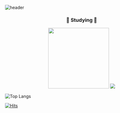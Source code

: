 ![header](https://capsule-render.vercel.app/api?type=venom&height=200&section=header&text=Zi-Yoon%20&color=0:D091F6,100:B291F6&fontSize=90&fontColor=534866&animation=fadeIn)

<h3 align="center">📖 Studying 📖</h3>
<div align="center">
    <p align="center">
        <img src="https://github.com/Zi-Yoon/Zi-yoon/assets/80300035/1ffde2b7-8b99-447d-b7db-3600ab20ebec" width="200" height="200">
        <img src="https://github.com/Zi-Yoon/Zi-yoon/assets/80300035/58752a03-a7f0-4d43-a01c-8b113d025b4b">
    </p> 
</div>

![Top Langs](https://github-readme-stats.vercel.app/api/top-langs/?username=Zi-Yoon&layout=compact)

[![Hits](https://hits.seeyoufarm.com/api/count/incr/badge.svg?url=https%3A%2F%2Fgithub.com%2FZi-yoon%2Fhit-counter&count_bg=%23FBB4F3&title_bg=%23BB8CD7&icon=github.svg&icon_color=%23E7E7E7&title=hits&edge_flat=false)](https://hits.seeyoufarm.com)
